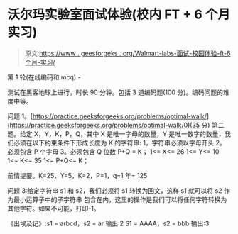 # 沃尔玛实验室面试体验(校内 FT + 6 个月实习)

> 原文:[https://www . geesforgeks . org/Walmart-labs-面试-校园体验-ft-6 个月-实习/](https://www.geeksforgeeks.org/walmart-labs-interview-experience-on-campus-ft-6-month-internship/)

第 1 轮(在线编码和 mcq):-

测试在黑客地球上进行，时长 90 分钟。包括 3 道编码题(100 分)。编码问题的难度中等。

问题 1。[https://practice.geeksforgeeks.org/problems/optimal-walk/](https://practice.geeksforgeeks.org/problems/optimal-walk/0)(35 分)
第二题。给定 X，Y，K，P，Q，其中 X 是唯一字母的数量，Y 是唯一数字的数量，我们必须在以下约束条件下形成长度为 K 的字符串:
1。字符串必须以字母开头
2。必须包含 P 个字母
3。必须包含 Q 位数
P+Q = K；
1<= X<= 26
1<= Y<= 10
1<= K<= 35
1<= P+Q<= K；

前情提要。K=25，Y=5，K=2，P=1，q=1
年= 125

问题 3:给定字符串 s1 和 s2，我们必须将 s1 转换为回文，这样 s1 就可以将 s2 作为最小运算子中的子字符串
包含在内，这里的操作是我们可以将任何字符转换为其他字符。如果不可能，打印-1。

《出埃及记》:s1 = arbcd，s2 = ar
输出:2
S1 = AAAA，s2 = bbb
输出:3